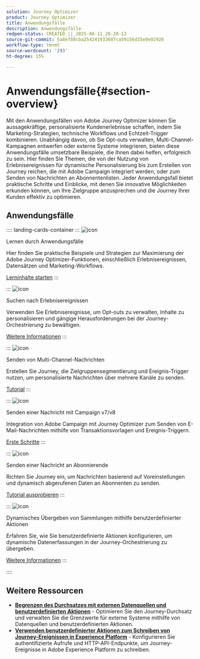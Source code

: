 ```yaml
---
solution: Journey Optimizer
product: Journey Optimizer
title: Anwendungsfälle
description: Anwendungsfälle
redpen-status: CREATED_||_2025-08-11_20-20-12
source-git-commit: 5a8ef88cba254241933607ca59156d35e0e92926
workflow-type: tm+mt
source-wordcount: '293'
ht-degree: 15%

---
```



# Anwendungsfälle{#section-overview}

Mit den Anwendungsfällen von Adobe Journey Optimizer können Sie aussagekräftige, personalisierte Kundenerlebnisse schaffen, indem Sie Marketing-Strategien, technische Workflows und Echtzeit-Trigger kombinieren. Unabhängig davon, ob Sie Opt-outs verwalten, Multi-Channel-Kampagnen entwerfen oder externe Systeme integrieren, bieten diese Anwendungsfälle umsetzbare Beispiele, die Ihnen dabei helfen, erfolgreich zu sein. Hier finden Sie Themen, die von der Nutzung von Erlebnisereignissen für dynamische Personalisierung bis zum Erstellen von Journey reichen, die mit Adobe Campaign integriert werden, oder zum Senden von Nachrichten an Abonnentenlisten. Jeder Anwendungsfall bietet praktische Schritte und Einblicke, mit denen Sie innovative Möglichkeiten erkunden können, um Ihre Zielgruppe anzusprechen und die Journey Ihrer Kunden effektiv zu optimieren.

## Anwendungsfälle

:::: landing-cards-container
:::
![icon](https://cdn.experienceleague.adobe.com/icons/book.svg?lang=de)

Lernen durch Anwendungsfälle

Hier finden Sie praktische Beispiele und Strategien zur Maximierung der Adobe Journey Optimizer-Funktionen, einschließlich Erlebnisereignissen, Datensätzen und Marketing-Workflows.

[Lerninhalte starten](../using/building-journeys/jo-use-cases.md)
:::

:::
![icon](https://cdn.experienceleague.adobe.com/icons/list-check.svg?lang=de)

Suchen nach Erlebnisereignissen

Verwenden Sie Erlebnisereignisse, um Opt-outs zu verwalten, Inhalte zu personalisieren und gängige Herausforderungen bei der Journey-Orchestrierung zu bewältigen.

[Weitere Informationen](../using/building-journeys/exp-event-lookup.md)
:::

:::
![icon](https://cdn.experienceleague.adobe.com/icons/circle-play.svg?lang=de)

Senden von Multi-Channel-Nachrichten

Erstellen Sie Journey, die Zielgruppensegmentierung und Ereignis-Trigger nutzen, um personalisierte Nachrichten über mehrere Kanäle zu senden.

[Tutorial](../using/building-journeys/journeys-uc.md)
:::

:::
![icon](https://cdn.experienceleague.adobe.com/icons/puzzle-piece.svg?lang=de)

Senden einer Nachricht mit Campaign v7/v8

Integration von Adobe Campaign mit Journey Optimizer zum Senden von E-Mail-Nachrichten mithilfe von Transaktionsvorlagen und Ereignis-Triggern.

[Erste Schritte](../using/building-journeys/ajo-ac.md)
:::

:::
![icon](https://cdn.experienceleague.adobe.com/icons/list-check.svg?lang=de)

Senden einer Nachricht an Abonnierende

Richten Sie Journey ein, um Nachrichten basierend auf Voreinstellungen und dynamisch abgerufenen Daten an Abonnenten zu senden.

[Tutorial ausprobieren](../using/building-journeys/message-to-subscribers-uc.md)
:::

:::
![icon](https://cdn.experienceleague.adobe.com/icons/code-branch.svg?lang=de)

Dynamisches Übergeben von Sammlungen mithilfe benutzerdefinierter Aktionen

Erfahren Sie, wie Sie benutzerdefinierte Aktionen konfigurieren, um dynamische Datenerfassungen in der Journey-Orchestrierung zu übergeben.

[Weitere Informationen](../using/building-journeys/collections.md)
:::

::::


## Weitere Ressourcen

- **[Begrenzen des Durchsatzes mit externen Datenquellen und benutzerdefinierten Aktionen](../using/building-journeys/limit-throughput.md)** - Optimieren Sie den Journey-Durchsatz und verwalten Sie die Grenzwerte für externe Systeme mithilfe von Datenquellen und benutzerdefinierten Aktionen.
- **[Verwenden benutzerdefinierter Aktionen zum Schreiben von Journey-Ereignissen in Experience Platform](../using/building-journeys/custom-action-aep.md)** - Konfigurieren Sie authentifizierte Aufrufe und HTTP-API-Endpunkte, um Journey-Ereignisse in Adobe Experience Platform zu schreiben.
